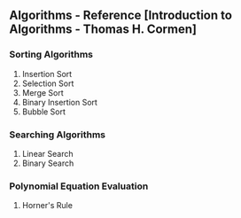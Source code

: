 ## Algorithms - Reference [Introduction to Algorithms - Thomas H. Cormen]

### Sorting Algorithms
1. Insertion Sort
2. Selection Sort
3. Merge Sort
4. Binary Insertion Sort
5. Bubble Sort

### Searching Algorithms
1. Linear Search
2. Binary Search

### Polynomial Equation Evaluation
1. Horner's Rule